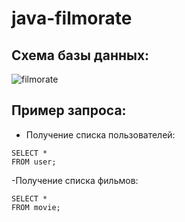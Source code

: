 # java-filmorate

## Схема базы данных:


![filmorate](https://github.com/RedokPaw/java-filmorate/assets/30343249/57475914-0f9d-4ebc-a542-c8bdfb91e935)


## Пример запроса:

- Получение списка пользователей:
```roomsql
SELECT *
FROM user;
```

-Получение списка фильмов:
```roomsql
SELECT *
FROM movie;
```
